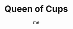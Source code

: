 ---
# basics
title     		 : "Queen of Cups"
token					 : 'cups-13'
card_type			 : '' # major, minor, court
layout				 : "tarot-card"
author    		 : 'me'
one_liner 		 : ""
images				 : ['/assets/images/tarot/rws/rw-cups-13.jpg']
keywords			 : ['insightfulness', 'spirituality', 'compassion', 'empathy', 'instinct']
url						 : 'tarot/cards/cups-13'
aliases				 : []

personality    : "The Queen of Cups can represent anyone who wants to convince others (Queen) to be more spiritual and empathetic (Cups). The Queen may also represent the tendency to be more reflective than active, or the need to sway the opinions of others through emotional appeals."

meaning_light  : "Allowing yourself to be moved by the plight of others. Feeling strong emotions. Possessing unusual sympathy or empathy. Trusting your feelings to guide you. Calling on psychic abilities. Achieving unity with Spirit."

meaning_shadow : "Becoming so caught up in matters of Spirit, you become detached from the world. Allowing empathy to disable you (instead of inspire action). Using psychic abilities to wield covert influence. Wallowing in emotionalism, sentiment, or self-pity."

# more detail
correspondence_element 			: "Water"
correspondence_affirmation 	: "I choose to be enabled, not disabled, by my strong emotions."
correspondence_story 				: "The main character plays on sympathy to gain an advantage, or uses love, sex, or affection to gain cooperation."

advice_relationships 	 : "No amount of hand-wringing or self-pity will make things better. Stop second-guessing yourself! Strong feelings should tell you something, not render you helpless. Reflect on what you really need, then take action; otherwise, you’ll get bogged down."

advice_work 					 : "Strong emotions in the workplace can distract people from their everyday goals. (Many may welcome such distraction!) Rather than get caught up in all the agony and ecstasy, keep an even keel. Don’t fret; trust your intuition and take appropriate action."

advice_spirituality 	 : "In truth, very few of us were meant for a life of constant contemplation. Most of us have to live in the real world! If you possess psychic abilities, be sure their deployment is regulated by your highest ethical standards."

advice_personal_growth : "Beating yourself up accomplishes nothing. Embracing your true feelings is one thing; wallowing in them is another. Pause to feel…and then move on, informed and enabled by your insights."

advice_fortune_telling : "This card represents a woman with an emotional, deeply spiritual nature, likely born between June 11th and July 11th, who uses emotional and spiritual appeals to sway others to her point of view."

questions	: ["How do I handle strong emotions?", "To what extent am I a victim of my own feelings?", "How can I move from reflection to action?", "Do your emotions support you, or rule you?", "What might happen if you set strong emotions aside for now?"]

# referenced in the symbols.toml data file
symbols	  : ['queen', 'cups', 'seashell-throne', 'pensive-expression']

# metadata
suppress_topnav : true
related_cards 	: []

---